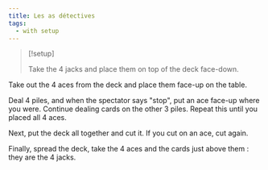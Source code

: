 ```yaml
---
title: Les as détectives
tags:
  - with setup
---
```


> [!setup]
>
> Take the 4 jacks and place them on top of the deck face-down.

Take out the 4 aces from the deck and place them face-up on the table.

Deal 4 piles, and when the spectator says "stop", put an ace face-up where you
were. Continue dealing cards on the other 3 piles. Repeat this until you placed
all 4 aces.

Next, put the deck all together and cut it. If you cut on an ace, cut again.

Finally, spread the deck, take the 4 aces and the cards just above them : they
are the 4 jacks.
